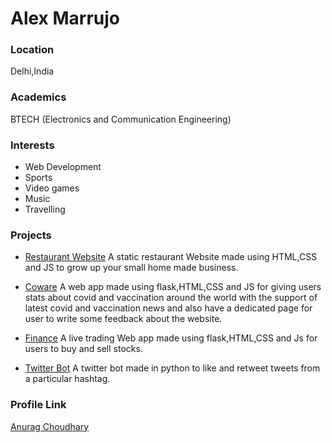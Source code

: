 # Alex Marrujo

### Location

Delhi,India

### Academics

BTECH (Electronics and Communication Engineering)

### Interests

- Web Development 
- Sports
- Video games
- Music
- Travelling

### Projects

- [Restaurant Website](https://rasturaant.netlify.app/) A static restaurant Website made using HTML,CSS and JS to grow up your small home made business.

- [Coware](https://github.com/ycwhencpp/coware) A web app made using flask,HTML,CSS and JS for giving users stats about covid and vaccination around the world with the support of latest covid and vaccination news and also have a dedicated page for user to write some feedback about the website.

- [Finance](https://github.com/ycwhencpp/finance) A live trading  Web app made using flask,HTML,CSS and Js for users to buy and sell stocks.

- [Twitter Bot](https://github.com/ycwhencpp/twitterbot) A twitter bot made in python to like and retweet tweets from a particular hashtag.



### Profile Link

[Anurag Choudhary](https://github.com/ycwhencpp)
